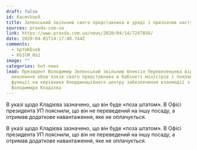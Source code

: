```yaml
---
draft: false
id: KacmvVueX
title: Зеленський звільнив свого представника в уряді і призначив наступника
sources: pravda-com-ua
link: https://www.pravda.com.ua/news/2020/04/14/7247856/
date: 2020-04-01T14:17:40.744Z
comments:
  - hpYoKEveb
  - KG3lM_0a1
image: ""
categories: hot-news
lead: Президент Володимир Зеленський звільнив Олексія Перевезенцева від
  виконання обов'язків свого представника в Кабінеті міністрів і поклав ці
  функції на керівника Координаційного центру забезпечення взаємодії з урядом
  Володимира Кладієва
---
```

В указі щодо Кладієва зазначено, що він буде «поза штатом». В Офісі президента УП пояснили, що він не переведений на іншу посаду, а отримав додаткове навантаження, яке не оплачується.

В указі щодо Кладієва зазначено, що він буде «поза штатом». В Офісі президента УП пояснили, що він не переведений на іншу посаду, а отримав додаткове навантаження, яке не оплачується.
